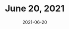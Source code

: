 ---
title: "June 20, 2021"
date: 2021-06-20
location: "Make Music Madison"
thumb: "kathi.jpg"
tags: 
    - previous
---